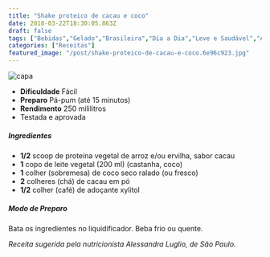 ```yaml
---
title: "Shake proteico de cacau e coco"
date: 2018-03-22T18:30:05.863Z
draft: false
tags: ["Bebidas","Gelado","Brasileira","Dia a Dia","Leve e Saudável","Alimentação","Alimentação saudável","Alimentos funcionais","Shakes"]
categories: ["Receitas"]
featured_image: "/post/shake-proteico-de-cacau-e-coco.6e96c923.jpg"
---
```


![capa](/post/shake-proteico-de-cacau-e-coco.6e96c923.jpg)

*   **Dificuldade** Fácil
*   **Preparo** Pá-pum (até 15 minutos)
*   **Rendimento** 250 mililitros
*   Testada e aprovada
    

##### Ingredientes

*   **1/2** scoop de proteína vegetal de arroz e/ou ervilha, sabor cacau
*   **1** copo de leite vegetal (200 ml) (castanha, coco)
*   **1** colher (sobremesa) de coco seco ralado (ou fresco)
*   **2** colheres (chá) de cacau em pó
*   **1/2** colher (café) de adoçante xylitol

##### Modo de Preparo

Bata os ingredientes no liquidificador. Beba frio ou quente.

_Receita sugerida pela nutricionista Alessandra Luglio, de São Paulo._
